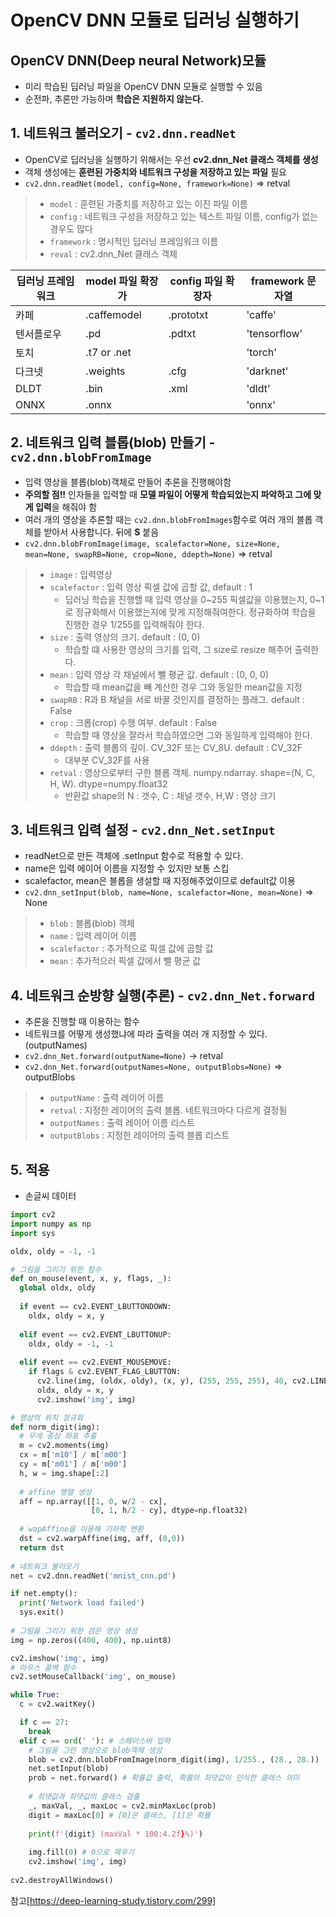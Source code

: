# OpenCV DNN 모듈로 딥러닝 실행하기

## OpenCV DNN(Deep neural Network)모듈
- 미리 학습된 딥러닝 파일을 OpenCV DNN 모듈로 실행할 수 있음
- 순전파, 추론만 가능하며 **학습은 지원하지 않는다.**

## 1. 네트워크 불러오기 - `cv2.dnn.readNet`
- OpenCV로 딥러닝을 실행하기 위해서는 우선 **cv2.dnn_Net 클래스 객체를 생성**
- 객체 생성에는 **훈련된 가중치와 네트워크 구성을 저장하고 있는 파일** 필요
- `cv2.dnn.readNet(model, config=None, framework=None)` => retval
> - `model` : 훈련된 가중치를 저장하고 있는 이진 파일 이름
> - `config` : 네트워크 구성을 저장하고 있는 텍스트 파일 이름, config가 없는 경우도 많다
> - `framework` : 명시적인 딥러닝 프레임워크 이름
> - `reval` : cv2.dnn_Net 클래스 객체

| 딥러닝 프레임워크 | model 파일 확장가 | config 파일 확장자 | framework 문자열 |
| -- | -- | -- | -- |
| 카페 | .caffemodel | .prototxt | 'caffe' |
| 텐서플로우 | .pd | .pdtxt | 'tensorflow' |
| 토치 | .t7 or .net |    | 'torch' |
| 다크넷 | .weights | .cfg | 'darknet' |
| DLDT | .bin | .xml | 'dldt' |
| ONNX | .onnx |    | 'onnx' |


## 2. 네트워크 입력 블롭(blob) 만들기 - `cv2.dnn.blobFromImage`
- 입력 영상을 블롭(blob)객체로 만들어 추론을 진행해야함
- **주의할 점!!** 인자들을 입력할 때 **모델 파일이 어떻게 학습되었는지 파악하고 그에 맞게 입력**을 해줘야 함
- 여러 개의 영상을 추론할 때는 `cv2.dnn.blobFromImages`함수로 여러 개의 블롭 객체를 받아서 사용합니다. 뒤에 **S** 붙음
- `cv2.dnn.blobFromImage(image, scalefactor=None, size=None, mean=None, swapRB=None, crop=None, ddepth=None)` => retval
> - `image` : 입력영상
> - `scalefactor` : 입력 영상 픽셀 값에 곱할 값, default : 1
>   - 딥러닝 학습을 진행핼 때 입력 영상을 0~255 픽셀값을 이용했는지, 0~1로 정규화해서 이용했는지에 맞게 지정해줘여한다. 정규화하여 학습을 진행한 경우 1/255를 입력해줘야 한다.
> - `size` : 출력 영상의 크기. default : (0, 0)
>   - 학습할 떄 사용한 영상의 크기를 입력, 그 size로 resize 해주어 출력한다.
> - `mean` : 입력 영상 각 채널에서 뺄 평균 값. default : (0, 0, 0)
>   - 학습할 때 mean값을 빼 계산한 경우 그와 동일한 mean값을 지정
> - `swapRB` : R과 B 채널을 서로 바꿀 것인지를 결정하는 플래그. default : False
> - `crop` : 크롭(crop) 수행 여부. default : False
>   - 학습할 때 영상을 잘라서 학습하였으면 그와 동일하게 입력해야 한다.
> - `ddepth` : 출력 블롭의 깊이. CV_32F 또는 CV_8U. default : CV_32F
>   - 대부분 CV_32F를 사용
> - `retval` : 영상으로부터 구한 블롭 객체. numpy.ndarray. shape=(N, C, H, W). dtype=numpy.float32
>   - 반환값 shape의 N : 갯수, C : 채널 갯수, H,W : 영상 크기


## 3. 네트워크 입력 설정 - `cv2.dnn_Net.setInput`
- readNet으로 만든 객체에 .setInput 함수로 적용할 수 있다.
- name은 입력 에이어 이름을 지정할 수 있지만 보통 스킵
- scalefactor, mean은 블롭을 생설할 때 지정해주었이므로 default값 이용
- `cv2.dnn_setInput(blob, name=None, scalefactor=None, mean=None)` => None
>  - `blob` : 블롭(blob) 객체
>  - `name` : 입력 레이어 이름 
>  - `scalefactor` : 추가적으로 픽셀 값에 곱할 값
>  - `mean` : 추가적으러 픽셀 값에서 뺄 평균 값


## 4. 네트워크 순방향 실행(추론) - `cv2.dnn_Net.forward`
- 추론을 진행할 때 이용하는 함수
- 네트워크를 어떻게 생성했냐에 따라 출력을 여러 개 지정할 수 있다.(outputNames)
- `cv2.dnn_Net.forward(outputName=None)` -> retval
- `cv2.dnn_Net.forward(outputNames=None, outputBlobs=None)` => outputBlobs
> - `outputName` : 출력 레이어 이름
> - `retval` : 지정한 레이어의 출력 블롭. 네트워크마다 다르게 결정됨
> - `outputNames` : 출력 레이어 이름 리스트
> - `outputBlobs` : 지정한 레이어의 출력 블롭 리스트


## 5. 적용
- 손글씨 데이터
```python
import cv2
import numpy as np
import sys

oldx, oldy = -1, -1

# 그림을 그리기 위한 함수
def on_mouse(event, x, y, flags, _):
  global oldx, oldy
  
  if event == cv2.EVENT_LBUTTONDOWN:
    oldx, oldy = x, y
    
  elif event == cv2.EVENT_LBUTTONUP:
    oldx, oldy = -1, -1
  
  elif event == cv2.EVENT_MOUSEMOVE:
    if flags & cv2.EVENT_FLAG_LBUTTON:
      cv2.line(img, (oldx, oldy), (x, y), (255, 255, 255), 40, cv2.LINE_AA)
      oldx, oldy = x, y
      cv2.imshow('img', img)

# 영상의 위치 정규화
def norm_digit(img):
  # 무게 중심 좌표 추출
  m = cv2.moments(img)
  cx = m['m10'] / m['m00']
  cy = m['m01'] / m['m00']
  h, w = img.shape[:2]
  
  # affine 행렬 생성
  aff = np.array([[1, 0, w/2 - cx],
                  [0, 1, h/2 - cy], dtype=np.float32)
  
  # wapAffine을 이용해 기하학 변환
  dst = cv2.warpAffine(img, aff, (0,0))
  return dst
  
# 네트워크 불러오기
net = cv2.dnn.readNet('mnist_cnn.pd')

if net.empty():
  print('Network load failed')
  sys.exit()
  
# 그림을 그리기 위한 검은 영상 생성
img = np.zeros((400, 400), np.uint8)

cv2.imshow('img', img)
# 마우스 콜백 함수
cv2.setMouseCallback('img', on_mouse)

while True:
  c = cv2.waitKey()

  if c == 27:
    break
  elif c == ord(' '): # 스페이스바 입력
    # 그림을 그린 영상으로 blob객체 생성
    blob = cv2.dnn.blobFromImage(norm_digit(img), 1/255., (28., 28.))
    net.setInput(blob)
    prob = net.forward() # 확률값 출력, 확률의 최댓값이 인식한 클래스 의미
    
    # 최댓값과 최댓값의 클래스 검출
    _, maxVal, _, maxLoc = cv2.minMaxLoc(prob)
    digit = maxLoc[0] # [0]은 클래스, [1]은 확률
    
    print(f'{digit} (maxVal * 100:4.2f}%)')
    
    img.fill(0) # 0으로 채우기
    cv2.imshow('img', img)
    
cv2.destroyAllWindows()
```
참고[https://deep-learning-study.tistory.com/299]
